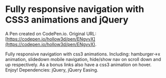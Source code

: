 # Fully responsive navigation with CSS3 animations and jQuery

A Pen created on CodePen.io. Original URL: [https://codepen.io/hollow3d/pen/ENgvvX](https://codepen.io/hollow3d/pen/ENgvvX).

Fully responsive navigation with css3 animations. Including: hamburger->x animation, slidedown mobile navigation, hide/show nav on scroll down and up respectively. As a bonus links also have a css3 animation on hover. Enjoy!
Dependencies: jQuery, jQuery Easing.